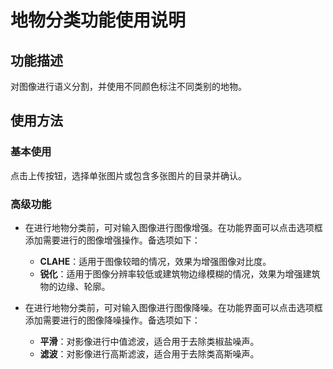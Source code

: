 # 地物分类功能使用说明

## 功能描述

对图像进行语义分割，并使用不同颜色标注不同类别的地物。

## 使用方法

### 基本使用

点击上传按钮，选择单张图片或包含多张图片的目录并确认。

### 高级功能

+ 在进行地物分类前，可对输入图像进行图像增强。在功能界面可以点击选项框添加需要进行的图像增强操作。备选项如下：
    - **CLAHE**：适用于图像较暗的情况，效果为增强图像对比度。
    - **锐化**：适用于图像分辨率较低或建筑物边缘模糊的情况，效果为增强建筑物的边缘、轮廓。

+ 在进行地物分类前，可对输入图像进行图像降噪。在功能界面可以点击选项框添加需要进行的图像降噪操作。备选项如下：
    - **平滑**：对影像进行中值滤波，适合用于去除类椒盐噪声。
    - **滤波**：对影像进行高斯滤波，适合用于去除类高斯噪声。
